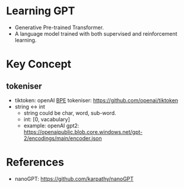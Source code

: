 # Learning GPT
 - Generative Pre-trained Transformer.
 - A language model trained with both supervised and reinforcement learning. 
 
# Key Concept
## tokeniser
 - tiktoken: openAI [BPE](https://en.wikipedia.org/wiki/Byte_pair_encoding) tokeniser: https://github.com/openai/tiktoken
 - string <-> int
   - string could be char, word, sub-word.
   - int: [0, vacabulary]
   - example: openAI gpt2: https://openaipublic.blob.core.windows.net/gpt-2/encodings/main/encoder.json


# References
- nanoGPT: https://github.com/karpathy/nanoGPT
